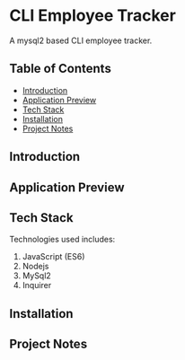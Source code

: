 # CLI Employee Tracker
A mysql2 based CLI employee tracker.

## Table of Contents
- [Introduction](#introduction)
- [Application Preview](#application-preview)
- [Tech Stack](#tech-stack)
- [Installation](#installation)
- [Project Notes](#project-notes)

## Introduction


## Application Preview

## Tech Stack
Technologies used includes:
1. JavaScript (ES6)
2. Nodejs
3. MySql2
4. Inquirer

## Installation


## Project Notes


